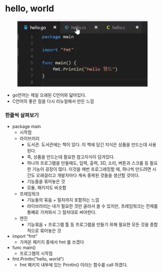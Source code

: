 # hello, world

<figure><img src="../../.gitbook/assets/image (16) (1).png" alt=""><figcaption></figcaption></figure>

* go언어는 제일 오래된 C언어와 닯아있다.
* C언어의 좋은 점을 다시 리뉴얼해서 만든 느낌

### 한줄씩 살펴보기

* package main
  * 시작점
  * 라이브러리
    * 도서관. 도서관에는 책이 있다. 이 책에 담긴 지식은 상품을 만드는데 사용된다.
    * 즉, 상품을 만드는데 필요한 참고지식이 담겨있다.
    * 하나의 프로그램을 만들때도, 입력, 출력, 3D, 소리, 버튼과 스크롤 등 필요한 기능이 굉장이 많다. 이것을 매번 프로그래밍할 때, 하나씩 만드려면 시간도 오래걸리고 개발자마다 계속 중복된 것들을 생산할 것이다.
    * 기능들을 묶어놓은 것
    * 모듈, 패키지도 비슷함
  * 프레임워크
    * 기능들의 묶음 + 절차까지 포함하는 느낌
    * 라이브러리는 내가 필요한 것만 골라서 쓸 수 있지만, 프레임워크는 전체를 통째로 가져와서 그 절차대로 써야한다.
  * 엔진
    * 기능묶음 + 프로그램 툴 등 프로그램을 만들기 위해 필요한 모든 것을 종합적으로 묶어놓은 것
* import “fmt”
  * 가져온 패키지 중에서 fmt 를 쓰겠다
* func main()
  * 프로그램의 시작점
* fmt.Println(”hello, world”)
  * fmt 패키지 내부에 있는 Println() 이라는 함수를 call 하겠다.
